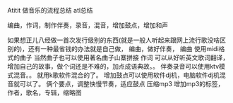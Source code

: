 Atitit 做音乐的流程总结 atl总结

编曲，作词，制作伴奏，录音，混音，增加鼓点，增加和声


如果想正儿八经做一首次发行级别的东西(就是一般人听起来跟网上流行歌没啥区别的)，还有一种最省钱的办法就是自己做， 编曲，做好伴奏，
编曲 使用midi格式的曲子
当然曲子也可以使用著名曲子山寨拼接
作词 
可以从好听英文歌词翻译，增加自己的故事，做个词还是不难的，加点成语典故。。
伴奏录音可以使用ktv模式混音。。
就用k歌软件混合的了。
增加鼓点可以使用软件dj机，电脑软件dj机混音就可以了。
俩个要点，调整快慢节奏，适应鼓点
压缩mp3
增加mp3的标签，作者，歌名，专辑，缩略图
